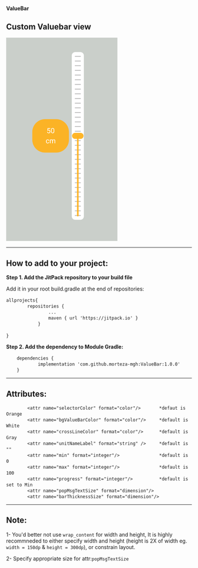#### ValueBar

Custom Valuebar view
------

![alt text](https://github.com/morteza-mgh/assets/raw/main/RangeBar-screen.png)





-------
## How to add to your project:
**Step 1. Add the JitPack repository to your build file**


Add it in your root build.gradle at the end of repositories:

```
allprojects{
		repositories {
				...
				maven { url 'https://jitpack.io' }
			}

}
```
 

**Step 2. Add the dependency to Module Gradle:**
	
```
	dependencies {
	        implementation 'com.github.morteza-mgh:ValueBar:1.0.0'
	}
```

------
## Attributes:

```
        <attr name="selectorColor" format="color"/>       *defaut is Orange
        <attr name="bgValueBarColor" format="color"/>     *default is White
        <attr name="crossLineColor" format="color"/>      *default is Gray
        <attr name="unitNameLabel" format="string" />     *default is ""
        <attr name="min" format="integer"/>               *default is 0
        <attr name="max" format="integer"/>               *default is 100
        <attr name="progress" format="integer"/>          *default is set to Min
        <attr name="popMsgTextSize" format="dimension"/>
        <attr name="barThicknessSize" format="dimension"/>
```
------
## Note:
1- You'd better not use `wrap_content` for width and height, It is highly recommneded to either specify width and height (height is 2X of width eg. `width = 150dp` & `height = 300dp`),
 or constrain layout.

2- Specify appropriate size for attr:`popMsgTextSize`
